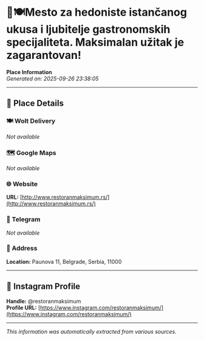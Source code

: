 # 🥂🍽️Mesto za hedoniste istančanog ukusa i ljubitelje gastronomskih specijaliteta. Maksimalan užitak je zagarantovan!

**Place Information**  
*Generated on: 2025-09-26 23:38:05*

---

## 📍 Place Details

### 🍽️ Wolt Delivery
*Not available*

### 🗺️ Google Maps
*Not available*

### 🌐 Website
**URL:** [http://www.restoranmaksimum.rs/](http://www.restoranmaksimum.rs/)

### 📱 Telegram
*Not available*

### 📍 Address
**Location:** Paunova 11, Belgrade, Serbia, 11000

---

## 🔗 Instagram Profile

**Handle:** @restoranmaksimum  
**Profile URL:** [https://www.instagram.com/restoranmaksimum/](https://www.instagram.com/restoranmaksimum/)

---

*This information was automatically extracted from various sources.*
